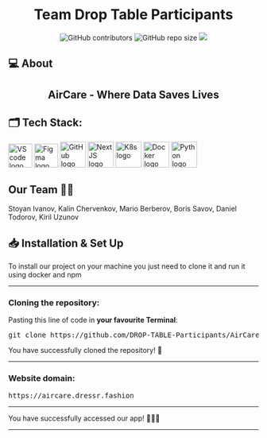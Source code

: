 <h1 align="center">Team Drop Table Participants</h1>

<p align = "center">
    <img alt="GitHub contributors" src="https://img.shields.io/github/contributors/DROP-TABLE-Participants/AirCare?style=for-the-badge">
    <img alt="GitHub repo size" src="https://img.shields.io/github/repo-size/DROP-TABLE-Participants/AirCare?style=for-the-badge">
    <img src="https://img.shields.io/github/languages/count/DROP-TABLE-Participants/AirCare?style=for-the-badge">
</p>

## 💻 About
<h2 align="center">AirCare - Where Data Saves Lives</h2>

## 🗂️ Tech Stack:
<p align="left">
    <a href="https://code.visualstudio.com/"><img src="https://upload.wikimedia.org/wikipedia/commons/thumb/9/9a/Visual_Studio_Code_1.35_icon.svg/1024px-Visual_Studio_Code_1.35_icon.svg.png" alt="VS code logo" width=48px /></a>
    <a href="https://www.figma.com/"><img src="https://img.icons8.com/color/344/figma--v1.png" alt="Figma logo" width=48px/></a>
    <a href="https://github.com/"><img src="https://img.icons8.com/nolan/344/github.png" alt="GitHub logo" width=52px /></a>
    <a href="https://nextjs.org/"><img src="https://www.svgrepo.com/show/354113/nextjs-icon.svg" alt="NextJS logo" width=52px /></a>
   <a href="https://kubernetes.io/"><img src="https://upload.wikimedia.org/wikipedia/commons/thumb/3/39/Kubernetes_logo_without_workmark.svg/2109px-Kubernetes_logo_without_workmark.svg.png" alt="K8s logo" width=52px/></a>
   <a href="https://www.docker.com/"><img src="https://cdn4.iconfinder.com/data/icons/logos-and-brands/512/97_Docker_logo_logos-512.png" alt="Docker logo" width=52px/></a>
   <a href="https://www.python.org/"><img src="https://cdn.iconscout.com/icon/free/png-256/free-python-logo-icon-download-in-svg-png-gif-file-formats--technology-social-media-vol-5-pack-logos-icons-2945099.png?f=webp&w=256" alt="Python logo" width=52px/></a>
</p>

## Our Team 👨‍💻 <a name = "team"></a>
Stoyan Ivanov, Kalin Chervenkov, Mario Berberov, Boris Savov, Daniel Todorov, Kiril Uzunov

## 📥 Installation & Set Up
<p> To install our project on your machine you just need to clone it and run it using docker and npm</p>

<hr>

<h3><B>Cloning the repository:</B></h3>

Pasting this line of code in **your favourite Terminal**:
<pre>git clone https://github.com/DROP-TABLE-Participants/AirCare.git</pre>
<p>You have successfully cloned the repository! 🥳</p>

<hr>

<h3><B>Website domain:</B></h3>

<pre>https://aircare.dressr.fashion</pre>

<hr>

<p>You have successfully accessed our app! 👏👏👏</p>

<hr>

